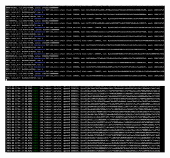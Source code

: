![ckb-node](https://github.com/roloum/nervos/blob/master/task00/ckb-node.png)

![ckb-indexer](https://github.com/roloum/nervos/blob/master/task00/ckb-indexer.png)
